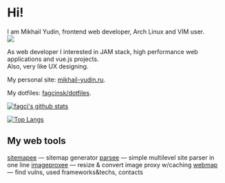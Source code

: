# Hi!

I am Mikhail Yudin, frontend web developer, Arch Linux and VIM user.  
![](https://img.shields.io/date/1375315200?label=My%20web%20dev%20career%20starts)


As web developer I interested in JAM stack, high performance web applications and vue.js projects.  
Also, very like UX designing.

My personal site: [mikhail-yudin.ru](https://mikhail-yudin.ru).

My dotfiles: [fagcinsk/dotfiles](https://github.com/fagcinsk/dotfiles).

[![fagci's github stats](https://github-readme-stats.vercel.app/api?username=fagcinsk)](https://github.com/anuraghazra/github-readme-stats)

[![Top Langs](https://github-readme-stats.vercel.app/api/top-langs/?username=fagcinsk&layout=compact)](https://github.com/anuraghazra/github-readme-stats)

## My web tools

[sitemapee](https://github.com/fagcinsk/sitemapee) — sitemap generator
[parsee](https://github.com/fagcinsk/parsee) — simple multilevel site parser in one line
[imageproxee](https://github.com/fagcinsk/imageproxee) — resize & convert image proxy w/caching
[webmap](https://github.com/fagcinsk/webmap) — find vulns, used frameworks&techs, contacts

<!--
**fagcinsk/fagcinsk** is a ✨ _special_ ✨ repository because its `README.md` (this file) appears on your GitHub profile.

Here are some ideas to get you started:

- 🔭 I’m currently working on ...
- 🌱 I’m currently learning ...
- 👯 I’m looking to collaborate on ...
- 🤔 I’m looking for help with ...
- 💬 Ask me about ...
- 📫 How to reach me: ...
- 😄 Pronouns: ...
- ⚡ Fun fact: ...
-->
